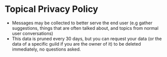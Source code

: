 # **Topical Privacy Policy**

- Messages may be collected to better serve the end user
(e.g gather suggestions, things that are often talked about, and topics from normal user conversations)
- This data is pruned every 30 days, but you can request your data (or the data of a specific guild if you are the owner of it) to be deleted immediately, no questions asked.

